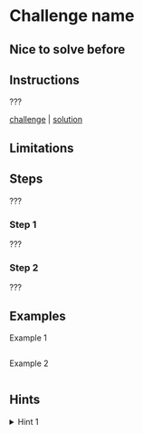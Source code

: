 # Challenge name

## Nice to solve before

## Instructions

???

[challenge](challenge.kt) | [solution](solution.kt)

## Limitations

## Steps

???

### Step 1

???

### Step 2

???

## Examples

Example 1

```kotlin

```

Example 2

```kotlin

```

## Hints

<details>
<summary>Hint 1</summary>
???
</details>
